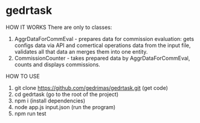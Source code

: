 # gedrtask

HOW IT WORKS
There are only to classes:
1. AggrDataForCommEval - prepares data for commission evaluation: gets configs data via API and comertical operations data from the input file, validates all that data an merges them into one entity.
2. CommissionCounter - takes prepared data by AggrDataForCommEval, counts and displays commissions. 

HOW TO USE
1. git clone https://github.com/gedrimas/gedrtask.git (get code)
2. cd gedrtask (go to the root of the project)
3. npm i (install dependencies)
4. node app.js input.json (run the program)
5. npm run test
